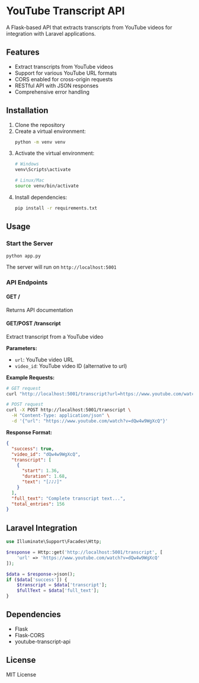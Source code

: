 # YouTube Transcript API

A Flask-based API that extracts transcripts from YouTube videos for integration with Laravel applications.

## Features

- Extract transcripts from YouTube videos
- Support for various YouTube URL formats
- CORS enabled for cross-origin requests
- RESTful API with JSON responses
- Comprehensive error handling

## Installation

1. Clone the repository
2. Create a virtual environment:
   ```bash
   python -m venv venv
   ```
3. Activate the virtual environment:
   ```bash
   # Windows
   venv\Scripts\activate
   
   # Linux/Mac
   source venv/bin/activate
   ```
4. Install dependencies:
   ```bash
   pip install -r requirements.txt
   ```

## Usage

### Start the Server
```bash
python app.py
```

The server will run on `http://localhost:5001`

### API Endpoints

#### GET /
Returns API documentation

#### GET/POST /transcript
Extract transcript from a YouTube video

**Parameters:**
- `url`: YouTube video URL
- `video_id`: YouTube video ID (alternative to url)

**Example Requests:**
```bash
# GET request
curl "http://localhost:5001/transcript?url=https://www.youtube.com/watch?v=dQw4w9WgXcQ"

# POST request
curl -X POST http://localhost:5001/transcript \
  -H "Content-Type: application/json" \
  -d '{"url": "https://www.youtube.com/watch?v=dQw4w9WgXcQ"}'
```

**Response Format:**
```json
{
  "success": true,
  "video_id": "dQw4w9WgXcQ",
  "transcript": [
    {
      "start": 1.36,
      "duration": 1.68,
      "text": "[♪♪♪]"
    }
  ],
  "full_text": "Complete transcript text...",
  "total_entries": 156
}
```

## Laravel Integration

```php
use Illuminate\Support\Facades\Http;

$response = Http::get('http://localhost:5001/transcript', [
    'url' => 'https://www.youtube.com/watch?v=dQw4w9WgXcQ'
]);

$data = $response->json();
if ($data['success']) {
    $transcript = $data['transcript'];
    $fullText = $data['full_text'];
}
```

## Dependencies

- Flask
- Flask-CORS
- youtube-transcript-api

## License

MIT License